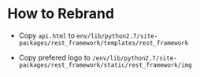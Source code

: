 # How to Rebrand

* Copy `api.html` to `env/lib/python2.7/site-packages/rest_framework/templates/rest_framework`

* Copy prefered logo to `/env/lib/python2.7/site-packages/rest_framework/static/rest_framework/img`
